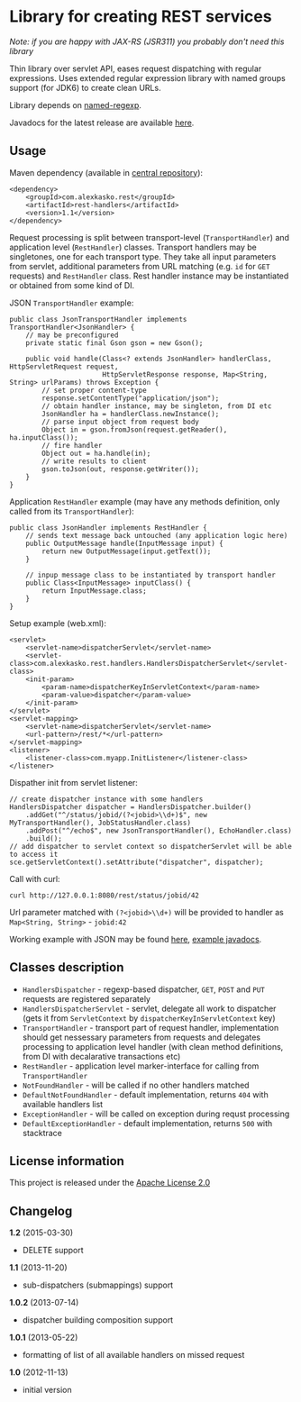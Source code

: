 Library for creating REST services
==================================

_Note: if you are happy with JAX-RS (JSR311) you probably don't need this library_

Thin library over servlet API, eases request dispatching with regular expressions. Uses extended
regular expression library with named groups support (for JDK6) to create clean URLs.

Library depends on [named-regexp](https://github.com/tony19/named-regexp).

Javadocs for the latest release are available [here](http://alexkasko.github.com/rest-handlers/javadocs/rest-handlers).

Usage
-----

Maven dependency (available in [central repository](http://repo1.maven.org/maven2/com/alexkasko/rest/)):

    <dependency>
        <groupId>com.alexkasko.rest</groupId>
        <artifactId>rest-handlers</artifactId>
        <version>1.1</version>
    </dependency>

Request processing is split between transport-level (`TransportHandler`) and application level (`RestHandler`) classes.
Transport handlers may be singletones, one for each transport type. They take all input parameters from servlet, additional
parameters from URL matching (e.g. `id` for `GET` requests) and `RestHandler` class. Rest handler instance
may be instantiated or obtained from some kind of DI.

JSON `TransportHandler` example:

    public class JsonTransportHandler implements TransportHandler<JsonHandler> {
        // may be preconfigured
        private static final Gson gson = new Gson();

        public void handle(Class<? extends JsonHandler> handlerClass, HttpServletRequest request,
                           HttpServletResponse response, Map<String, String> urlParams) throws Exception {
            // set proper content-type
            response.setContentType("application/json");
            // obtain handler instance, may be singleton, from DI etc
            JsonHandler ha = handlerClass.newInstance();
            // parse input object from request body
            Object in = gson.fromJson(request.getReader(), ha.inputClass());
            // fire handler
            Object out = ha.handle(in);
            // write results to client
            gson.toJson(out, response.getWriter());
        }
    }

Application `RestHandler` example (may have any methods definition, only called from its `TransportHandler`):

    public class JsonHandler implements RestHandler {
        // sends text message back untouched (any application logic here)
        public OutputMessage handle(InputMessage input) {
            return new OutputMessage(input.getText());
        }

        // inpup message class to be instantiated by transport handler
        public Class<InputMessage> inputClass() {
            return InputMessage.class;
        }
    }

Setup example (web.xml):

    <servlet>
        <servlet-name>dispatcherServlet</servlet-name>
        <servlet-class>com.alexkasko.rest.handlers.HandlersDispatcherServlet</servlet-class>
        <init-param>
            <param-name>dispatcherKeyInServletContext</param-name>
            <param-value>dispatcher</param-value>
        </init-param>
    </servlet>
    <servlet-mapping>
        <servlet-name>dispatcherServlet</servlet-name>
        <url-pattern>/rest/*</url-pattern>
    </servlet-mapping>
    <listener>
        <listener-class>com.myapp.InitListener</listener-class>
    </listener>

Dispather init from servlet listener:

    // create dispatcher instance with some handlers
    HandlersDispatcher dispatcher = HandlersDispatcher.builder()
        .addGet("^/status/jobid/(?<jobid>\\d+)$", new MyTransportHandler(), JobStatusHandler.class)
        .addPost("^/echo$", new JsonTransportHandler(), EchoHandler.class)
        .build();
    // add dispatcher to servlet context so dispatcherServlet will be able to access it
    sce.getServletContext().setAttribute("dispatcher", dispatcher);

Call with curl:

    curl http://127.0.0.1:8080/rest/status/jobid/42

Url parameter matched with `(?<jobid>\\d+)` will be provided to handler as `Map<String, String>` - `jobid:42`

Working example with JSON may be found [here](https://github.com/alexkasko/rest-handlers/tree/master/rest-handlers-json-example),
[example javadocs](http://alexkasko.github.com/rest-handlers/javadocs/rest-handlers-json-example).

Classes description
-------------------

 * `HandlersDispatcher` - regexp-based dispatcher, `GET`, `POST` and `PUT` requests are registered separately
 * `HandlersDispatcherServlet` - servlet, delegate all work to dispatcher (gets it from `ServletContext` by `dispatcherKeyInServletContext` key)
 * `TransportHandler` - transport part of request handler, implementation should get nessessary parameters from requests
 and delegates processing to application level handler (with clean method definitions, from DI with decalarative transactions etc)
 * `RestHandler` - application level marker-interface for calling from `TransportHandler`
 * `NotFoundHandler` - will be called if no other handlers matched
  * `DefaultNotFoundHandler` - default implementation, returns `404` with available handlers list
 * `ExceptionHandler` - will be called on exception during requst processing
  * `DefaultExceptionHandler` - default implementation, returns `500` with stacktrace

License information
-------------------

This project is released under the [Apache License 2.0](http://www.apache.org/licenses/LICENSE-2.0)

Changelog
---------

**1.2** (2015-03-30)

 * DELETE support

**1.1** (2013-11-20)

 * sub-dispatchers (submappings) support

**1.0.2** (2013-07-14)

 * dispatcher building composition support

**1.0.1** (2013-05-22)

 * formatting of list of all available handlers on missed request

**1.0** (2012-11-13)

 * initial version